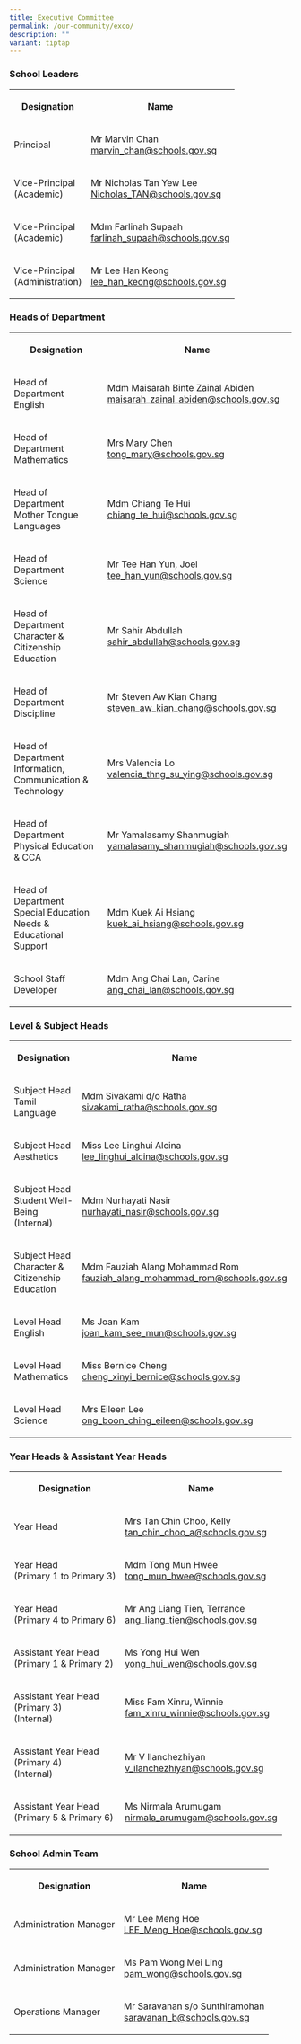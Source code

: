 ```yaml
---
title: Executive Committee
permalink: /our-community/exco/
description: ""
variant: tiptap
---
```

<h3><strong>School Leaders</strong></h3><table><tbody><tr><th rowspan="1" colspan="1"><p>Designation</p></th><th rowspan="1" colspan="1"><p>Name</p></th></tr><tr><td rowspan="1" colspan="1"><p>Principal</p></td><td rowspan="1" colspan="1"><p>Mr Marvin Chan<br><a href="mailto:marvin_chan@schools.gov.sg" rel="noopener noreferrer nofollow" target="_blank">marvin_chan@schools.gov.sg</a></p></td></tr><tr><td rowspan="1" colspan="1"><p>Vice-Principal<br>(Academic)</p></td><td rowspan="1" colspan="1"><p>Mr Nicholas Tan Yew Lee<br><a href="mailto:Nicholas_TAN@schools.gov.sg" rel="noopener noreferrer nofollow" target="_blank">Nicholas_TAN@schools.gov.sg</a></p></td></tr><tr><td rowspan="1" colspan="1"><p>Vice-Principal<br>(Academic)</p></td><td rowspan="1" colspan="1"><p>Mdm Farlinah Supaah<br><a href="mailto:farlinah_supaah@schools.gov.sg" rel="noopener noreferrer nofollow" target="_blank">farlinah_supaah@schools.gov.sg</a></p></td></tr><tr><td rowspan="1" colspan="1"><p>Vice-Principal<br>(Administration)</p></td><td rowspan="1" colspan="1"><p>Mr Lee Han Keong<br><a href="mailto:lee_han_keong@schools.gov.sg" rel="noopener noreferrer nofollow" target="_blank">lee_han_keong@schools.gov.sg</a></p></td></tr></tbody></table><h3><strong>Heads of Department</strong></h3><table><tbody><tr><th rowspan="1" colspan="1"><p>Designation</p></th><th rowspan="1" colspan="1"><p>Name</p></th></tr><tr><td rowspan="1" colspan="1"><p>Head of Department<br>English</p></td><td rowspan="1" colspan="1"><p>Mdm Maisarah Binte Zainal Abiden<br><a href="mailto:maisarah_zainal_abiden@schools.gov.sg" rel="noopener noreferrer nofollow" target="_blank">maisarah_zainal_abiden@schools.gov.sg</a></p></td></tr><tr><td rowspan="1" colspan="1"><p>Head of Department<br>Mathematics</p></td><td rowspan="1" colspan="1"><p>Mrs Mary Chen<br><a href="mailto:tong_mary@schools.gov.sg" rel="noopener noreferrer nofollow" target="_blank">tong_mary@schools.gov.sg</a></p></td></tr><tr><td rowspan="1" colspan="1"><p>Head of Department<br>Mother Tongue Languages</p></td><td rowspan="1" colspan="1"><p>Mdm Chiang Te Hui<br><a href="mailto:chiang_te_hui@schools.gov.sg" rel="noopener noreferrer nofollow" target="_blank">chiang_te_hui@schools.gov.sg</a></p></td></tr><tr><td rowspan="1" colspan="1"><p>Head of Department<br>Science</p></td><td rowspan="1" colspan="1"><p>Mr Tee Han Yun, Joel<br><a href="mailto:tee_han_yun@schools.gov.sg" rel="noopener noreferrer nofollow" target="_blank">tee_han_yun@schools.gov.sg</a></p></td></tr><tr><td rowspan="1" colspan="1"><p>Head of Department<br>Character &amp; Citizenship Education</p></td><td rowspan="1" colspan="1"><p>Mr Sahir Abdullah<br><a href="mailto:sahir_abdullah@schools.gov.sg" rel="noopener noreferrer nofollow" target="_blank">sahir_abdullah@schools.gov.sg</a></p></td></tr><tr><td rowspan="1" colspan="1"><p>Head of Department<br>Discipline</p></td><td rowspan="1" colspan="1"><p>Mr Steven Aw Kian Chang<br><a href="mailto:steven_aw_kian_chang@schools.gov.sg" rel="noopener noreferrer nofollow" target="_blank">steven_aw_kian_chang@schools.gov.sg</a></p></td></tr><tr><td rowspan="1" colspan="1"><p>Head of Department<br>Information, Communication &amp; Technology</p></td><td rowspan="1" colspan="1"><p>Mrs Valencia Lo<br><a href="mailto:valencia_thng_su_ying@schools.gov.sg" rel="noopener noreferrer nofollow" target="_blank">valencia_thng_su_ying@schools.gov.sg</a></p></td></tr><tr><td rowspan="1" colspan="1"><p>Head of Department<br>Physical Education &amp; CCA</p></td><td rowspan="1" colspan="1"><p>Mr Yamalasamy Shanmugiah<br><a href="mailto:yamalasamy_shanmugiah@schools.gov.sg" rel="noopener noreferrer nofollow" target="_blank">yamalasamy_shanmugiah@schools.gov.sg</a></p></td></tr><tr><td rowspan="1" colspan="1"><p>Head of Department<br>Special Education Needs &amp; Educational Support</p></td><td rowspan="1" colspan="1"><p>Mdm Kuek Ai Hsiang<br><a href="mailto:kuek_ai_hsiang@schools.gov.sg" rel="noopener noreferrer nofollow" target="_blank">kuek_ai_hsiang@schools.gov.sg</a></p></td></tr><tr><td rowspan="1" colspan="1"><p>School Staff Developer</p></td><td rowspan="1" colspan="1"><p>Mdm Ang Chai Lan, Carine<br><a href="mailto:ang_chai_lan@schools.gov.sg" rel="noopener noreferrer nofollow" target="_blank">ang_chai_lan@schools.gov.sg</a></p></td></tr></tbody></table><h3><strong>Level &amp; Subject Heads</strong></h3><table><tbody><tr><th rowspan="1" colspan="1"><p>Designation</p></th><th rowspan="1" colspan="1"><p>Name</p></th></tr><tr><td rowspan="1" colspan="1"><p>Subject Head<br>Tamil Language</p></td><td rowspan="1" colspan="1"><p>Mdm Sivakami d/o Ratha<br><a href="mailto:sivakami_ratha@schools.gov.sg" rel="noopener noreferrer nofollow" target="_blank">sivakami_ratha@schools.gov.sg</a></p></td></tr><tr><td rowspan="1" colspan="1"><p>Subject Head<br>Aesthetics</p></td><td rowspan="1" colspan="1"><p>Miss Lee Linghui Alcina<br><a href="mailto:lee_linghui_alcina@schools.gov.sg" rel="noopener noreferrer nofollow" target="_blank">lee_linghui_alcina@schools.gov.sg</a></p></td></tr><tr><td rowspan="1" colspan="1"><p>Subject Head<br>Student Well-Being (Internal)</p></td><td rowspan="1" colspan="1"><p>Mdm Nurhayati Nasir<br><a href="mailto:nurhayati_nasir@schools.gov.sg" rel="noopener noreferrer nofollow" target="_blank">nurhayati_nasir@schools.gov.sg</a></p></td></tr><tr><td rowspan="1" colspan="1"><p>Subject Head<br>Character &amp; Citizenship Education</p></td><td rowspan="1" colspan="1"><p>Mdm Fauziah Alang Mohammad Rom<br><a href="mailto:fauziah_alang_mohammad_rom@schools.gov.sg" rel="noopener noreferrer nofollow" target="_blank">fauziah_alang_mohammad_rom@schools.gov.sg</a></p></td></tr><tr><td rowspan="1" colspan="1"><p>Level Head<br>English</p></td><td rowspan="1" colspan="1"><p>Ms Joan Kam<br><a href="mailto:joan_kam_see_mun@schools.gov.sg" rel="noopener noreferrer nofollow" target="_blank">joan_kam_see_mun@schools.gov.sg</a></p></td></tr><tr><td rowspan="1" colspan="1"><p>Level Head<br>Mathematics</p></td><td rowspan="1" colspan="1"><p>Miss Bernice Cheng<br><a href="mailto:cheng_xinyi_bernice@schools.gov.sg" rel="noopener noreferrer nofollow" target="_blank">cheng_xinyi_bernice@schools.gov.sg</a></p></td></tr><tr><td rowspan="1" colspan="1"><p>Level Head<br>Science</p></td><td rowspan="1" colspan="1"><p>Mrs Eileen Lee<br><a href="mailto:ong_boon_ching_eileen@schools.gov.sg" rel="noopener noreferrer nofollow" target="_blank">ong_boon_ching_eileen@schools.gov.sg</a></p></td></tr></tbody></table><h3><strong>Year Heads &amp; Assistant Year Heads</strong></h3><table><tbody><tr><th rowspan="1" colspan="1"><p>Designation</p></th><th rowspan="1" colspan="1"><p>Name</p></th></tr><tr><td rowspan="1" colspan="1"><p>Year Head</p></td><td rowspan="1" colspan="1"><p>Mrs Tan Chin Choo, Kelly<br><a href="mailto:tan_chin_choo_a@schools.gov.sg" rel="noopener noreferrer nofollow" target="_blank">tan_chin_choo_a@schools.gov.sg</a></p></td></tr><tr><td rowspan="1" colspan="1"><p>Year Head<br>(Primary 1 to Primary 3)</p></td><td rowspan="1" colspan="1"><p>Mdm Tong Mun Hwee<br><a href="mailto:tong_mun_hwee@schools.gov.sg" rel="noopener noreferrer nofollow" target="_blank">tong_mun_hwee@schools.gov.sg</a></p></td></tr><tr><td rowspan="1" colspan="1"><p>Year Head<br>(Primary 4 to Primary 6)</p></td><td rowspan="1" colspan="1"><p>Mr Ang Liang Tien, Terrance<br><a href="mailto:ang_liang_tien@schools.gov.sg" rel="noopener noreferrer nofollow" target="_blank">ang_liang_tien@schools.gov.sg</a></p></td></tr><tr><td rowspan="1" colspan="1"><p>Assistant Year Head<br>(Primary 1 &amp; Primary 2)</p></td><td rowspan="1" colspan="1"><p>Ms Yong Hui Wen<br><a href="mailto:yong_hui_wen@schools.gov.sg" rel="noopener noreferrer nofollow" target="_blank">yong_hui_wen@schools.gov.sg</a></p></td></tr><tr><td rowspan="1" colspan="1"><p>Assistant Year Head<br>(Primary 3)<br>(Internal)</p></td><td rowspan="1" colspan="1"><p>Miss Fam Xinru, Winnie<br><a href="mailto:fam_xinru_winnie@schools.gov.sg" rel="noopener noreferrer nofollow" target="_blank">fam_xinru_winnie@schools.gov.sg</a></p></td></tr><tr><td rowspan="1" colspan="1"><p>Assistant Year Head<br>(Primary 4)<br>(Internal)</p></td><td rowspan="1" colspan="1"><p>Mr V Ilanchezhiyan<br><a href="mailto:v_ilanchezhiyan@schools.gov.sg" rel="noopener noreferrer nofollow" target="_blank">v_ilanchezhiyan@schools.gov.sg</a></p></td></tr><tr><td rowspan="1" colspan="1"><p>Assistant Year Head<br>(Primary 5 &amp; Primary 6)</p></td><td rowspan="1" colspan="1"><p>Ms Nirmala Arumugam<br><a href="mailto:nirmala_arumugam@schools.gov.sg" rel="noopener noreferrer nofollow" target="_blank">nirmala_arumugam@schools.gov.sg</a></p></td></tr></tbody></table><h3><strong>School Admin Team</strong></h3><table><tbody><tr><th rowspan="1" colspan="1"><p>Designation</p></th><th rowspan="1" colspan="1"><p>Name</p></th></tr><tr><td rowspan="1" colspan="1"><p>Administration Manager</p></td><td rowspan="1" colspan="1"><p>Mr Lee Meng Hoe<br><a href="mailto:LEE_Meng_Hoe@schools.gov.sg" rel="noopener noreferrer nofollow" target="_blank">LEE_Meng_Hoe@schools.gov.sg</a></p></td></tr><tr><td rowspan="1" colspan="1"><p>Administration Manager</p></td><td rowspan="1" colspan="1"><p>Ms Pam Wong Mei Ling<br><a href="mailto:pam_wong@schools.gov.sg" rel="noopener noreferrer nofollow" target="_blank">pam_wong@schools.gov.sg</a></p></td></tr><tr><td rowspan="1" colspan="1"><p>Operations Manager</p></td><td rowspan="1" colspan="1"><p>Mr Saravanan s/o Sunthiramohan<br><a href="mailto:saravanan_b@schools.gov.sg" rel="noopener noreferrer nofollow" target="_blank">saravanan_b@schools.gov.sg</a></p></td></tr></tbody></table><p></p>